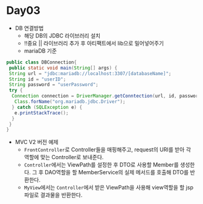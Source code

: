 # Day03

- DB 연결방법
  - 해당 DB의 JDBC 라이브러리 설치
  - !!중요 || 라이브러리 추가 후 아티팩트에서 lib으로 밀어넣어주기
  - mariaDB 기준
  
```java
public class DBConnection{
 public static void main(String[] args) {
 String url = "jdbc:mariadb://localhost:3307/[databaseName]";
 String id = "userID";
 String password = "userPassword";
 try {
  Connection connection = DriverManager.getConntection(url, id, password);
   Class.forName("org.mariadb.jdbc.Driver");
  } catch (SQLException e) {
   e.printStackTrace();
  }
 }
}
```

- MVC V2 버전 예제
  - `FrontController`로 Controller들을 매핑해주고, request의 URI를 받아 각 역할에 맞는 Controller로 보내준다.
  - `Controller`에서는 ViewPath를 설정한 후 DTO로 사용할 Member를 생성한다. 그 후 DAO역할을 할 MemberService의 실제 메서드를 호출해 DTO를 반환한다.
  - `MyView`에서는 `Controller`에서 받은 ViewPath을 사용해 view역할을 할 jsp파일로 결과물을 반환한다.
